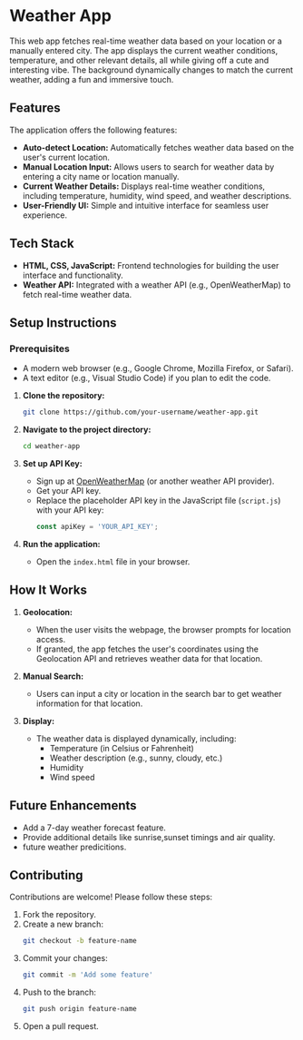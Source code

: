 # **Weather App**

This web app fetches real-time weather data based on your location or a manually entered city. The app displays the current weather conditions, temperature, and other relevant details, all while giving off a cute and interesting vibe. The background dynamically changes to match the current weather, adding a fun and immersive touch.

## **Features**

The application offers the following features:

- **Auto-detect Location:** Automatically fetches weather data based on the user's current location.
- **Manual Location Input:** Allows users to search for weather data by entering a city name or location manually.
- **Current Weather Details:** Displays real-time weather conditions, including temperature, humidity, wind speed, and weather descriptions.
- **User-Friendly UI:** Simple and intuitive interface for seamless user experience.

## **Tech Stack**

- **HTML, CSS, JavaScript:** Frontend technologies for building the user interface and functionality.
- **Weather API:** Integrated with a weather API (e.g., OpenWeatherMap) to fetch real-time weather data.

## **Setup Instructions**

### Prerequisites

- A modern web browser (e.g., Google Chrome, Mozilla Firefox, or Safari).
- A text editor (e.g., Visual Studio Code) if you plan to edit the code.

1. **Clone the repository:**

   ```bash
   git clone https://github.com/your-username/weather-app.git
   ```

2. **Navigate to the project directory:**

   ```bash
   cd weather-app
   ```

3. **Set up API Key:**

   - Sign up at [OpenWeatherMap](https://openweathermap.org/) (or another weather API provider).
   - Get your API key.
   - Replace the placeholder API key in the JavaScript file (`script.js`) with your API key:
     ```javascript
     const apiKey = 'YOUR_API_KEY';
     ```

4. **Run the application:**

   - Open the `index.html` file in your browser.

## How It Works

1. **Geolocation:**

   - When the user visits the webpage, the browser prompts for location access.
   - If granted, the app fetches the user's coordinates using the Geolocation API and retrieves weather data for that location.

2. **Manual Search:**

   - Users can input a city or location in the search bar to get weather information for that location.

3. **Display:**

   - The weather data is displayed dynamically, including:
     - Temperature (in Celsius or Fahrenheit)
     - Weather description (e.g., sunny, cloudy, etc.)
     - Humidity
     - Wind speed

## Future Enhancements

- Add a 7-day weather forecast feature.
- Provide additional details like sunrise,sunset timings and air quality.
- future weather predicitions.

## Contributing

Contributions are welcome! Please follow these steps:

1. Fork the repository.
2. Create a new branch:
   ```bash
   git checkout -b feature-name
   ```
3. Commit your changes:
   ```bash
   git commit -m 'Add some feature'
   ```
4. Push to the branch:
   ```bash
   git push origin feature-name
   ```
5. Open a pull request.





